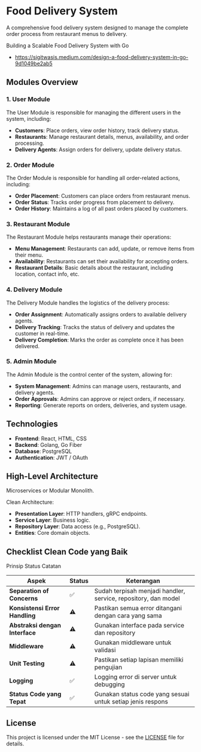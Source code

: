 # Food Delivery System

A comprehensive food delivery system designed to manage the complete order process from restaurant menus to delivery.

Building a Scalable Food Delivery System with Go
- https://sigitwasis.medium.com/design-a-food-delivery-system-in-go-9d1049be2ab5

## Modules Overview

### 1. User Module
The User Module is responsible for managing the different users in the system, including:
- **Customers**: Place orders, view order history, track delivery status.
- **Restaurants**: Manage restaurant details, menus, availability, and order processing.
- **Delivery Agents**: Assign orders for delivery, update delivery status.

### 2. Order Module
The Order Module is responsible for handling all order-related actions, including:
- **Order Placement**: Customers can place orders from restaurant menus.
- **Order Status**: Tracks order progress from placement to delivery.
- **Order History**: Maintains a log of all past orders placed by customers.

### 3. Restaurant Module
The Restaurant Module helps restaurants manage their operations:
- **Menu Management**: Restaurants can add, update, or remove items from their menu.
- **Availability**: Restaurants can set their availability for accepting orders.
- **Restaurant Details**: Basic details about the restaurant, including location, contact info, etc.

### 4. Delivery Module
The Delivery Module handles the logistics of the delivery process:
- **Order Assignment**: Automatically assigns orders to available delivery agents.
- **Delivery Tracking**: Tracks the status of delivery and updates the customer in real-time.
- **Delivery Completion**: Marks the order as complete once it has been delivered.

### 5. Admin Module
The Admin Module is the control center of the system, allowing for:
- **System Management**: Admins can manage users, restaurants, and delivery agents.
- **Order Approvals**: Admins can approve or reject orders, if necessary.
- **Reporting**: Generate reports on orders, deliveries, and system usage.

## Technologies
- **Frontend**: React, HTML, CSS
- **Backend**: Golang, Go Fiber
- **Database**: PostgreSQL
- **Authentication**: JWT / OAuth

## High-Level Architecture
Microservices or Modular Monolith.

Clean Architecture:

- **Presentation Layer**: HTTP handlers, gRPC endpoints.
- **Service Layer**: Business logic.
- **Repository Layer**: Data access (e.g., PostgreSQL).
- **Entities**: Core domain objects.

## Checklist Clean Code yang Baik
Prinsip	Status	Catatan

| **Aspek**                     | **Status** | **Keterangan**                                           |
|-------------------------------|------------|---------------------------------------------------------|
| **Separation of Concerns**    | ✅         | Sudah terpisah menjadi handler, service, repository, dan model |
| **Konsistensi Error Handling**| ⚠️         | Pastikan semua error ditangani dengan cara yang sama     |
| **Abstraksi dengan Interface**| ⚠️         | Gunakan interface pada service dan repository           |
| **Middleware**                | ⚠️         | Gunakan middleware untuk validasi                       |
| **Unit Testing**              | ⚠️         | Pastikan setiap lapisan memiliki pengujian              |
| **Logging**                   | ✅         | Logging error di server untuk debugging                 |
| **Status Code yang Tepat**    | ✅         | Gunakan status code yang sesuai untuk setiap jenis respons |


## License

This project is licensed under the MIT License - see the [LICENSE](LICENSE) file for details.